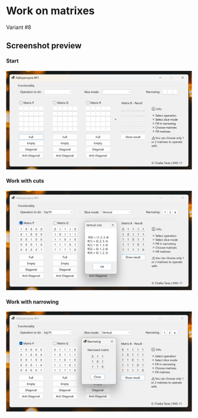 # Work on matrixes
Variant #8

## Screenshot preview
#### Start
![App Screenshot](https://github.com/TSlashDreamy/work-on-matrixes/blob/master/preview/start.png?raw=true)

#### Work with cuts
![App Screenshot](https://github.com/TSlashDreamy/work-on-matrixes/blob/master/preview/work1.png?raw=true)

#### Work with narrowing
![App Screenshot](https://github.com/TSlashDreamy/work-on-matrixes/blob/master/preview/work2.png?raw=true)
